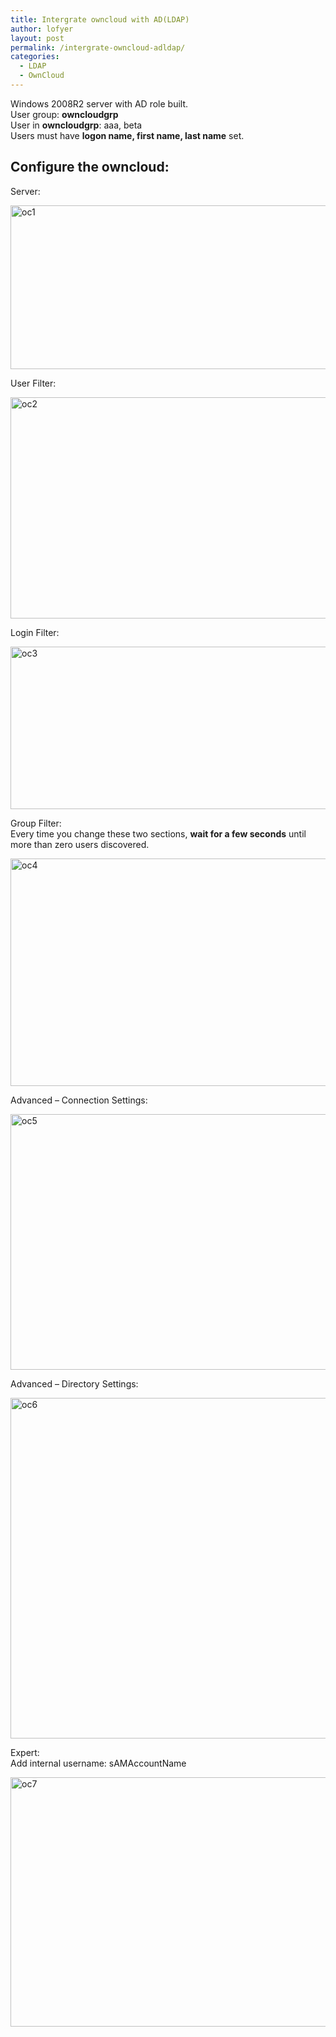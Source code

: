 ```yaml
---
title: Intergrate owncloud with AD(LDAP)
author: lofyer
layout: post
permalink: /intergrate-owncloud-adldap/
categories:
  - LDAP
  - OwnCloud
---
```

Windows 2008R2 server with AD role built.  
User group: **owncloudgrp**  
User in **owncloudgrp**: aaa, beta  
Users must have **logon name, first name, last name** set.

## Configure the owncloud:

Server:

<a href="http://blog.lofyer.org/intergrate-owncloud-adldap/oc1/" rel="attachment wp-att-3165"><img src="http://blog.lofyer.org/wp-content/uploads/oc1.png" alt="oc1" width="833" height="262" class="alignnone size-full wp-image-3165" /></a>

User Filter:

<a href="http://blog.lofyer.org/intergrate-owncloud-adldap/oc2/" rel="attachment wp-att-3166"><img src="http://blog.lofyer.org/wp-content/uploads/oc2.png" alt="oc2" width="834" height="354" class="alignnone size-full wp-image-3166" /></a>

Login Filter:

<a href="http://blog.lofyer.org/intergrate-owncloud-adldap/oc3/" rel="attachment wp-att-3167"><img src="http://blog.lofyer.org/wp-content/uploads/oc3.png" alt="oc3" width="850" height="260" class="alignnone size-full wp-image-3167" /></a>

Group Filter:  
Every time you change these two sections, **wait for a few seconds** until more than zero users discovered.

<a href="http://blog.lofyer.org/intergrate-owncloud-adldap/oc4/" rel="attachment wp-att-3168"><img src="http://blog.lofyer.org/wp-content/uploads/oc4.png" alt="oc4" width="844" height="364" class="alignnone size-full wp-image-3168" /></a>

Advanced &#8211; Connection Settings:

<a href="http://blog.lofyer.org/intergrate-owncloud-adldap/oc5/" rel="attachment wp-att-3169"><img src="http://blog.lofyer.org/wp-content/uploads/oc5.png" alt="oc5" width="842" height="409" class="alignnone size-full wp-image-3169" /></a>

Advanced &#8211; Directory Settings:

<a href="http://blog.lofyer.org/intergrate-owncloud-adldap/oc6/" rel="attachment wp-att-3170"><img src="http://blog.lofyer.org/wp-content/uploads/oc6.png" alt="oc6" width="904" height="545" class="alignnone size-full wp-image-3170" /></a>

Expert:  
Add internal username: sAMAccountName

<a href="http://blog.lofyer.org/intergrate-owncloud-adldap/oc7/" rel="attachment wp-att-3171"><img src="http://blog.lofyer.org/wp-content/uploads/oc7.png" alt="oc7" width="893" height="399" class="alignnone size-full wp-image-3171" /></a>